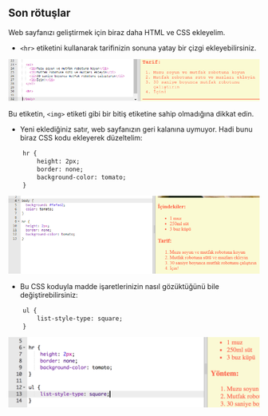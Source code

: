 ## Son rötuşlar

Web sayfanızı geliştirmek için biraz daha HTML ve CSS ekleyelim.

+ `<hr>` etiketini kullanarak tarifinizin sonuna yatay bir çizgi ekleyebilirsiniz.

![ekran görüntüsü](images/recipe-hr.png)

Bu etiketin, `<img>` etiketi gibi bir bitiş etiketine sahip olmadığına dikkat edin.

+ Yeni eklediğiniz satır, web sayfanızın geri kalanına uymuyor. Hadi bunu biraz CSS kodu ekleyerek düzeltelim:
```
    hr {
        height: 2px;
        border: none;
        background-color: tomato;
    }
```   

![ekran görüntüsü](images/recipe-hr-css.png)

+ Bu CSS koduyla madde işaretlerinizin nasıl gözüktüğünü bile değiştirebilirsiniz:
```
    ul {
        list-style-type: square;
    }
```    

![ekran görüntüsü](images/recipe-ul-css.png)